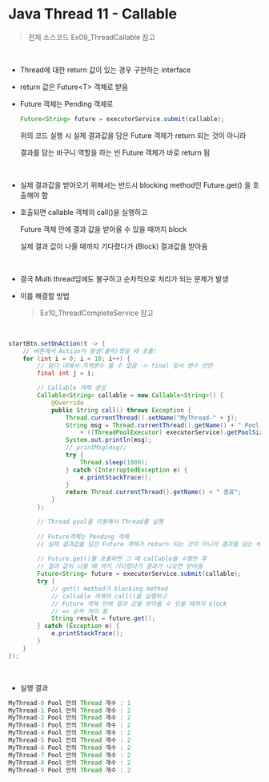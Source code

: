 # Java Thread 11 - Callable

> 전체 소스코드 Ex09_ThreadCallable 참고

<br>

- Thread에 대한 return 값이 있는 경우 구현하는  interface
- return 값은 Future\<T> 객체로 받음

- Future 객체는 Pending 객체로 

  ``` java
  Future<String> future = executorService.submit(callable);
  ```

  위의 코드 실행 시 실제 결과값을 담은 Future 객체가 return 되는 것이 아니라

  결과를 담는 바구니 역할을 하는 빈 Future 객체가 바로 return 됨

  <br>

- 실제 결과값을 받아오기 위해서는 반드시 blocking method인 Future.get() 을 호출해야 함

- 호출되면 callable 객체의 call()을 실행하고

  Future 객체 안에 결과 값을 받아올 수 있을 때까지 block

  실제 결과 값이 나올 때까지 기다렸다가 (Block) 결과값을 받아옴

  <br>

- 결국 Multi thread임에도 불구하고 순차적으로 처리가 되는 문제가 발생

- 이를 해결할 방법

  > Ex10_ThreadCompleteService 참고

<br>

```java
startBtn.setOnAction(t -> {
    // 버튼에서 Action이 발생(클릭)했을 때 호출!
    for (int i = 0; i < 10; i++) {
        // 람다 내에서 지역변수 쓸 수 없음 -> final 임시 변수 선언
        final int j = i;

        // Callable 객체 생성
        Callable<String> callable = new Callable<String>() {
            @Override
            public String call() throws Exception {
                Thread.currentThread().setName("MyThread-" + j);
                String msg = Thread.currentThread().getName() + " Pool 안의 Thread 개수 : "
                    + ((ThreadPoolExecutor) executorService).getPoolSize();
                System.out.println(msg);
                // printMsg(msg);
                try {
                    Thread.sleep(1000);
                } catch (InterruptedException e) {
                    e.printStackTrace();
                }
                return Thread.currentThread().getName() + " 종료";
            }
        };

        // Thread pool을 이용해서 Thread를 실행
        
        // Future객체는 Pending 객체
        // 실제 결과값을 담은 Future 객체가 return 되는 것이 아니라 결과를 담는 바구니만 만듦
        
        // Future.get()를 호출하면 그 때 callable을 수행한 후
        // 결과 값이 나올 때 까지 기다렸다가 결과가 나오면 받아옴
        Future<String> future = executorService.submit(callable);
        try {
            // get() method가 blocking method
            // callable 객체의 call()을 실행하고
            // Future 객체 안에 결과 값을 받아올 수 있을 때까지 block
            // => 순차 처리 됨
            String result = future.get();
        } catch (Exception e) {
            e.printStackTrace();
        }
    }
});
```

<br>

- 실행 결과

```java
MyThread-0 Pool 안의 Thread 개수 : 1
MyThread-1 Pool 안의 Thread 개수 : 2
MyThread-2 Pool 안의 Thread 개수 : 2
MyThread-3 Pool 안의 Thread 개수 : 2
MyThread-4 Pool 안의 Thread 개수 : 2
MyThread-5 Pool 안의 Thread 개수 : 2
MyThread-6 Pool 안의 Thread 개수 : 2
MyThread-7 Pool 안의 Thread 개수 : 2
MyThread-8 Pool 안의 Thread 개수 : 2
MyThread-9 Pool 안의 Thread 개수 : 2
```


